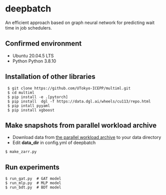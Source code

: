 # deepbatch
An efficient approach based on graph neural network for predicting wait time in job schedulers.

## Confirmed environment
* Ubuntu 20.04.5 LTS
* Python Python 3.8.10

## Installation of other libraries
```
 $ git clone https://github.com/UTokyo-ICEPP/multiml.git
 $ cd multiml
 $ pip install -e .[pytorch]
 $ pip install  dgl -f https://data.dgl.ai/wheels/cu113/repo.html
 $ pip intall pyyaml
 $ pip install xgboost
```

## Make snapshots from parallel workload archive
* Download data from [the parallel workload archive](https://www.cs.huji.ac.il/labs/parallel/workload/) to your data directory
* Edit **data_dir** in config.yml of deepbatch
```
$ make_zarr.py
```

## Run experiments 
```
$ run_gat.py  # GAT model
$ run_mlp.py  # MLP model
$ run_bdt.py  # BDT model

```
